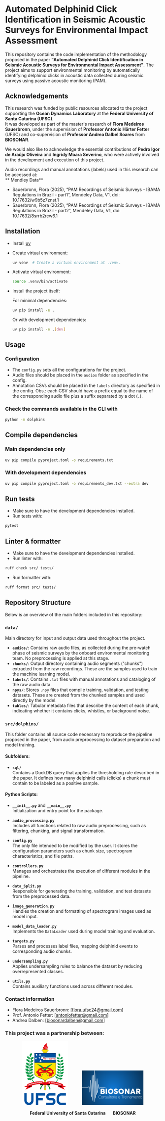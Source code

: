 # Automated Delphinid Click Identification in Seismic Acoustic Surveys for Environmental Impact Assessment

This repository contains the code implementation of the methodology proposed in the paper **"Automated Delphinid Click Identification in Seismic Acoustic Surveys for Environmental Impact Assessment"**. The project aims to support environmental monitoring by automatically identifying delphinid clicks in acoustic data collected during seismic surveys using passive acoustic monitoring (PAM).

## Acknowledgements

This research was funded by public resources allocated to the project supporting the **Ocean Dynamics Laboratory** at the **Federal University of Santa Catarina (UFSC)**.  
It was developed as part of the master's research of **Flora Medeiros Sauerbronn**, under the supervision of **Professor Antonio Härter Fetter** (UFSC) and co-supervision of **Professor Andrea Dalbel Soares** from **BIOSONAR**.

We would also like to acknowledge the essential contributions of **Pedro Igor de Araújo Oliveira** and **Ingridy Moara Severino**, who were actively involved in the development and execution of this project.

Audio recordings and manual annotations (labels) used in this research can be accessed at:  
** Mendley Data**
* Sauerbronn, Flora (2025), “PAM Recordings of Seismic Surveys - IBAMA Regulations in Brazil - part1”, Mendeley Data, V1, doi: 10.17632/w9b5z7znst.1
* Sauerbronn, Flora (2025), “PAM Recordings of Seismic Surveys - IBAMA Regulations in Brazil - part2”, Mendeley Data, V1, doi: 10.17632/8srrb2rcw6.1

## Installation

* Install [uv](https://github.com/astral-sh/uv?tab=readme-ov-file#getting-started)
* Create virtual environment:
    ```bash
    uv venv  # Create a virtual environment at .venv.
    ```
* Activate virtual environment:
    ```bash
    source .venv/bin/activate
    ```
* Install the project itself:

    For minimal dependencies:
    ```bash
    uv pip install -e .
    ```
    Or with development dependencies:
    ```bash
    uv pip install -e .[dev]
    ```

## Usage

### Configuration
* The `config.py` sets all the configurations for the project.
* Audio files should be placed in the `audios` folder as specified in the config.
* Annotation CSVs should be placed in the `labels` directory as specified in the config. Obs.: each CSV should have a prefix equal to the name of the corresponding audio file plus a suffix separated by a dot (`.`).

### Check the commands available in the CLI with
```bash
python -m dolphins
```

## Compile dependencies

### Main dependencies only
```bash
uv pip compile pyproject.toml -o requirements.txt
```

### With development dependencies
```bash
uv pip compile pyproject.toml -o requirements_dev.txt --extra dev
```

## Run tests

* Make sure to have the development dependencies installed.
* Run tests with:
```bash
pytest
```

## Linter & formatter

* Make sure to have the development dependencies installed.
* Run linter with:
```bash
ruff check src/ tests/
```
* Run formatter with:
```bash
ruff format src/ tests/
```

## Repository Structure

Below is an overview of the main folders included in this repository:

### `data/`
Main directory for input and output data used throughout the project.

- **`audios/`**: Contains raw audio files, as collected during the pre-watch phase of seismic surveys by the onboard environmental monitoring team. No preprocessing is applied at this stage.
- **`chunks/`**: Output directory containing audio segments ("chunks") extracted from the raw recordings. These are the samples used to train the machine learning model.
- **`labels/`**: Contains `.txt` files with manual annotations and cataloging of the raw audio data.
- **`npys/`**: Stores `.npy` files that compile training, validation, and testing datasets. These are created from the chunked samples and used directly by the model.
- **`tables/`**: Tabular metadata files that describe the content of each chunk, indicating whether it contains clicks, whistles, or background noise.

### `src/dolphins/`
This folder contains all source code necessary to reproduce the pipeline proposed in the paper, from audio preprocessing to dataset preparation and model training.

#### Subfolders:
- **`sql/`**  
  Contains a DuckDB query that applies the thresholding rule described in the paper. It defines how many delphinid calls (clicks) a chunk must contain to be labeled as a positive sample.

#### Python Scripts:
- **`__init__.py`** and **`__main__.py`**  
  Initialization and entry point for the package.

- **`audio_processing.py`**  
  Includes all functions related to raw audio preprocessing, such as filtering, chunking, and signal transformation.

- **`config.py`**  
  The only file intended to be modified by the user. It stores the configuration parameters such as chunk size, spectrogram characteristics, and file paths.

- **`controllers.py`**  
  Manages and orchestrates the execution of different modules in the pipeline.

- **`data_Split.py`**  
  Responsible for generating the training, validation, and test datasets from the preprocessed data.

- **`image_generation.py`**  
  Handles the creation and formatting of spectrogram images used as model input.

- **`model_data_loader.py`**  
  Implements the `DataLoader` used during model training and evaluation.

- **`targets.py`**  
  Parses and processes label files, mapping delphinid events to corresponding audio chunks.

- **`undersampling.py`**  
  Applies undersampling rules to balance the dataset by reducing overrepresented classes.

- **`utils.py`**  
  Contains auxiliary functions used across different modules.

### Contact information
* Flora Medeiros Sauerbronn: [flora.ufsc24@gmail.com]
* Prof. Antonio Fetter: [antoniofetter@gmail.com]
* Andrea Dalben: [biosonardalben@gmail.com]


<h3>This project was a partnership between:</h3>

<p align="center">
  <img src="logos/ufsc.png" alt="UFSC" width="150" style="margin-right: 40px;">
  <img src="logos/logo_Biosonar.png" alt="BIOSONAR" width="200">
</p>

<p align="center">
  <strong>Federal University of Santa Catarina</strong> &nbsp;&nbsp;&nbsp;&nbsp; <strong>BIOSONAR</strong>
</p>
